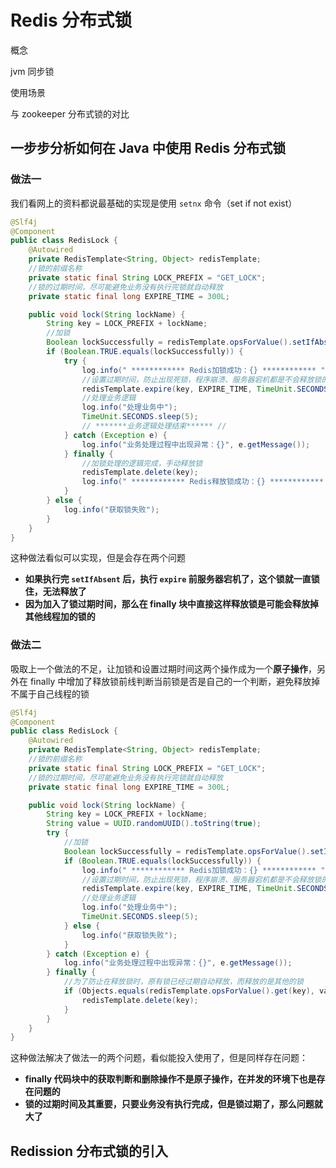 # Redis 分布式锁

概念

jvm 同步锁

使用场景

与 zookeeper 分布式锁的对比



## 一步步分析如何在 Java 中使用 Redis 分布式锁



### 做法一

我们看网上的资料都说最基础的实现是使用 `setnx` 命令（set if not exist）

```java
@Slf4j
@Component
public class RedisLock {
    @Autowired
    private RedisTemplate<String, Object> redisTemplate;
    //锁的前缀名称
    private static final String LOCK_PREFIX = "GET_LOCK";
    //锁的过期时间，尽可能避免业务没有执行完锁就自动释放
    private static final long EXPIRE_TIME = 300L;

    public void lock(String lockName) {
        String key = LOCK_PREFIX + lockName;
      	//加锁
        Boolean lockSuccessfully = redisTemplate.opsForValue().setIfAbsent(key, value);
        if (Boolean.TRUE.equals(lockSuccessfully)) {
            try {
                log.info(" ************ Redis加锁成功：{} ************ ", key);
                //设置过期时间，防止出现死锁，程序崩溃、服务器宕机都是不会释放锁的
                redisTemplate.expire(key, EXPIRE_TIME, TimeUnit.SECONDS);
                //处理业务逻辑
                log.info("处理业务中");
                TimeUnit.SECONDS.sleep(5);
                // *******业务逻辑处理结束****** //
            } catch (Exception e) {
                log.info("业务处理过程中出现异常：{}", e.getMessage());
            } finally {
                //加锁处理的逻辑完成，手动释放锁
                redisTemplate.delete(key);
                log.info(" ************ Redis释放锁成功：{} ************ ", key);
            }
        } else {
            log.info("获取锁失败");
        }
    }
}
```

这种做法看似可以实现，但是会存在两个问题

- **如果执行完 `setIfAbsent` 后，执行 `expire` 前服务器宕机了，这个锁就一直锁住，无法释放了**
- **因为加入了锁过期时间，那么在 finally 块中直接这样释放锁是可能会释放掉其他线程加的锁的**



### 做法二

吸取上一个做法的不足，让加锁和设置过期时间这两个操作成为一个**原子操作**，另外在 finally 中增加了释放锁前线判断当前锁是否是自己的一个判断，避免释放掉不属于自己线程的锁

```java
@Slf4j
@Component
public class RedisLock {
    @Autowired
    private RedisTemplate<String, Object> redisTemplate;
    //锁的前缀名称
    private static final String LOCK_PREFIX = "GET_LOCK";
    //锁的过期时间，尽可能避免业务没有执行完锁就自动释放
    private static final long EXPIRE_TIME = 300L;

    public void lock(String lockName) {
        String key = LOCK_PREFIX + lockName;
        String value = UUID.randomUUID().toString(true);
        try {
            //加锁
            Boolean lockSuccessfully = redisTemplate.opsForValue().setIfAbsent(key, value, EXPIRE_TIME, TimeUnit.SECONDS);
            if (Boolean.TRUE.equals(lockSuccessfully)) {
                log.info(" ************ Redis加锁成功：{} ************ ", key);
                //设置过期时间，防止出现死锁，程序崩溃、服务器宕机都是不会释放锁的
                redisTemplate.expire(key, EXPIRE_TIME, TimeUnit.SECONDS);
                //处理业务逻辑
                log.info("处理业务中");
                TimeUnit.SECONDS.sleep(5);
            } else {
                log.info("获取锁失败");
            }
        } catch (Exception e) {
            log.info("业务处理过程中出现异常：{}", e.getMessage());
        } finally {
            //为了防止在释放锁时，原有锁已经过期自动释放，而释放的是其他的锁
            if (Objects.equals(redisTemplate.opsForValue().get(key), value)) {
                redisTemplate.delete(key);
            }
        }
    }
}
```

这种做法解决了做法一的两个问题，看似能投入使用了，但是同样存在问题：

- **finally 代码块中的获取判断和删除操作不是原子操作，在并发的环境下也是存在问题的**
- **锁的过期时间及其重要，只要业务没有执行完成，但是锁过期了，那么问题就大了**



## Redission 分布式锁的引入

